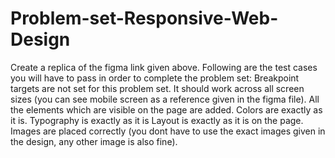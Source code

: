 # Problem-set-Responsive-Web-Design
Create a replica of the figma link given above. Following are the test cases you will have to pass in order to complete the problem set:
Breakpoint targets are not set for this problem set. It should work across all screen sizes (you can see mobile screen as a reference given in the figma file).
All the elements which are visible on the page are added.
Colors are exactly as it is.
Typography is exactly as it is
Layout is exactly as it is on the page.
Images are placed correctly (you dont have to use the exact images given in the design, any other image is also fine).
